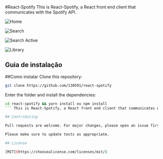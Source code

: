 #React-Spotify
This is React-Spotify, a React front end client that communicates with the Spotify API.

![Home](screencapture-localhost-3000-callback-2019-09-24-20_51_21.png)

![Search](screencapture-localhost-3000-search-2019-09-24-20_41_30.png)

![Search Active](screencapture-localhost-3000-search-2019-09-24-20_42_30.png)

![Library](screencapture-localhost-3000-playlist-2019-09-24-21_14_48.png)

## Guia de instalação

##Como instalar
Clone this repository:

```bash
git clone https://github.com/130591/react-spotify
```

Enter the folder and install the dependencies:

```bash
cd react-spotify && yarn install ou npm install
``` This is React-Spotify, a React front end client that communicates with the Spotify API.

## Contributing

Pull requests are welcome. For major changes, please open an issue first to discuss what you would like to change.

Please make sure to update tests as appropriate.

## License

[MIT](https://choosealicense.com/licenses/mit/)